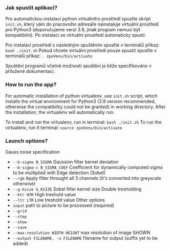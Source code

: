 ### Jak spustit aplikaci?
Pro automatickou instalaci python virtuálního prostředí spusťte skript `init.sh`, který vám do pracovního adresáře nainstaluje virtuální prostředí pro Python3 (doporučujeme verzi 3.9, jinak program nemusí být kompatibilní). Po instalaci se virtuální prostředí automaticky spustí.

Pro instalaci prostředí s následným spuštěním spusťte v terminálů příkaz:
`bash ./init.sh`
Pokud chcete virtuální prostředí pouze spustit spusťte v terminálů příkaz:
`. zpoVenv/bin/activate`

Spuštění programů včetně možností spuštění je blíže specifikováno v přiložené dokumentaci.


### How to run the app?
For automatic installation of python virtualenv, use `init.sh` script, which installs the virtual environment for Python3 (3.9 version recommended, otherwise the compatibility could not be granted) in working directory. After the installation, the virtualenv will automatically run.

To install and run the virtualenv, run in terminal:
`bash ./init.sh`
To run the virtualenv, run it terminal:
`source zpoVenv/bin/activate`

### Launch options?
Gauss noise specification
 - `--b-sigma B_SIGMA` Gaussion filter kernel deviation
 - `--b-sigma-c B_SIGMA_COEF` Coefficient for dynamically computed sigma to be multiplied with
Edge detection (Sobel)
 - `--rgb` Apply filter throught all 3 channels (it's converted into greyscale otherwise)
 - `--g-ksize G_KSIZE` Sobel filter kernel size
Double tresholding
 - `--htr HTR` High treshold value
 - `--ltr LTR` Low treshold value
Other options
 - `input` path to picture to be processed (required)
 - `--grid`
 - `--step`
 - `--show`
 - `--save`
 - `--max-resolution WIDTH HEIGHT` max resolution of image SHOWN
 - `--output FILENAME, -o FILENAME` filename for output (suffix yet to be added)


